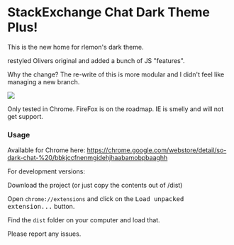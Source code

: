 # StackExchange Chat Dark Theme Plus!

This is the new home for rlemon's dark theme. 

restyled Olivers original and added a bunch of JS "features".   

Why the change? The re-write of this is more modular and I didn't feel like managing a new branch. 

![](http://i.imgur.com/xxMPtoI.png)

Only tested in Chrome. FireFox is on the roadmap. IE is smelly and will not get support. 

### Usage 

Available for Chrome here: https://chrome.google.com/webstore/detail/so-dark-chat-%20/bbkjccfnenmgidehjhaabamobpbaaghh  

For development versions:  

Download the project (or just copy the contents out of /dist) 

Open `chrome://extensions` and click on the <kbd>Load unpacked extension...</kbd> button. 

Find the `dist` folder on your computer and load that. 

Please report any issues. 